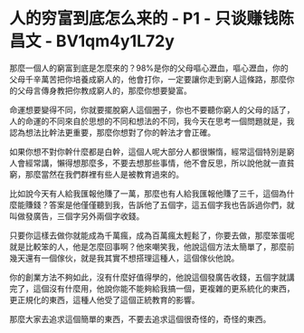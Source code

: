 # 人的穷富到底怎么来的 - P1 - 只谈赚钱陈昌文 - BV1qm4y1L72y

那麼一個人的窮富到底是怎麼來的？98%是你的父母嘔心瀝血，嘔心瀝血，你的父母千辛萬苦把你培養成窮人的，他會打你，一定要讓你走到窮人這條路，那麼你的父母言傳身教把你教成窮人的，那麼你想要變富。

命運想要變得不同，你就要擺脫窮人這個圈子，你也不要聽你窮人的父母的話了，人的命運的不同來自於思想的不同和想法的不同，我今天在思考一個問題就是，我認為想法比幹法更重要，那麼你想對了你的幹法才會正確。

如果你想不對你幹什麼都是白幹，這個人呢大部分人都很懶惰，經常這個特別是窮人會經常講，懶得想那麼多，不要去想那些事情，他不會反思，所以說他就一直貧窮，那麼當然在我們群裡有些人是被教育過來的。

比如說今天有人給我匯報他賺了一萬，那麼也有人給我匯報他賺了三千，這個為什麼能賺錢？答案是他僅僅聽到我，告訴他了五個字，這五個字我也告訴過你們，就叫做發廣告，三個字另外兩個字收錢。

只要你這樣去做你就能成為千萬瘋，成為百萬瘋太輕鬆了，你要去做，那麼笨蛋呢就是比較笨的人，他是怎麼回事啊？他來嘲笑我，他說這個方法太簡單了，那麼前幾天還有一個傢伙，就是我其實不想搭理這種人，這個傢伙他說。

你的創業方法不夠如此，沒有什麼好值得學的，他說這個發廣告收錢，五個字就講完了，這個沒有什麼用，他說你能不能夠給我搞一個，更複雜的更系統化的東西，更正規化的東西，這種人他受了這個正統教育的影響。

那麼大家去追求這個簡單的東西，不要去追求這個很奇怪的，奇怪的東西。